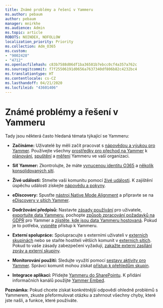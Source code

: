 ```yaml
---
title: Známé problémy a řešení v Yammeru
ms.author: pebaum
author: pebaum
manager: mnirkhe
ms.audience: Admin
ms.topic: article
ROBOTS: NOINDEX, NOFOLLOW
localization_priority: Priority
ms.collection: Adm_O365
ms.custom:
- "9002428"
- "4712"
ms.openlocfilehash: c83b7588d06df1ba36581b7ebcc0cf4a357a762c
ms.sourcegitcommit: f7f25506191d0656a7637340df806b82c4232bc4
ms.translationtype: HT
ms.contentlocale: cs-CZ
ms.lasthandoff: 04/21/2020
ms.locfileid: "43601406"
---
```

# <a name="yammer-common-issues-and-resolutions"></a>Známé problémy a řešení v Yammeru

Tady jsou některá často hledaná témata týkající se Yammeru:

- **Začínáme:** Uživatelé by měli začít pracovat s [nápovědou a výukou pro Yammer](https://support.office.com/yammer). Používejte všechny [prostředky pro přechod na Yammer](https://aka.ms/yamresources) k [plánování](https://aka.ms/YamSuccessGuide), [spuštění](https://aka.ms/YamLaunchPlaybook) a [měření](https://aka.ms/YamMeasureSuccesGuide) Yammeru ve vaší organizaci. 

- **Síť Yammer:** Zkontrolujte, že máte [vynucenou identitu O365](https://docs.microsoft.com/yammer/configure-your-yammer-network/enforce-office-365-identity) a [několik konsolidovaných sítí](https://docs.microsoft.com/yammer/configure-your-yammer-network/consolidate-multiple-yammer-networks). 

- **Živé události:** Stmelte vaši komunitu pomocí [živé události](https://docs.microsoft.com/yammer/manage-yammer-groups/yammer-live-events). K zajištění úspěchu události získejte [nápovědu a pokyny](https://resources.techcommunity.microsoft.com/live-events/assistance/). 

- **eDiscovery:** Spusťte [nástroj Native Mode Alignment](https://docs.microsoft.com/yammer/configure-your-yammer-network/overview-native-mode) a připravte se na [eDiscovery v sítích Yammer](https://docs.microsoft.com/yammer/manage-security-and-compliance/overview-of-ediscovery). 

- **Dodržování předpisů:** Nastavte [zásady používání](https://docs.microsoft.com/yammer/manage-security-and-compliance/set-up-a-usage-policy) pro uživatele, [exportujte data Yammeru](https://docs.microsoft.com/yammer/manage-security-and-compliance/export-yammer-enterprise-data), pochopte [způsob zpracování požadavků na GDPR](https://docs.microsoft.com/yammer/manage-security-and-compliance/gdpr-requests-in-yammer-enterprise) pro Yammer a [zjistěte, kde jsou data Yammeru hostovaná](https://docs.microsoft.com/yammer/manage-security-and-compliance/data-residency). Pokud je to potřeba, [vypněte](https://docs.microsoft.com/yammer/manage-yammer-users/turn-off-user-access) přístup k Yammeru.

- **Externí spolupráce:** Spolupracujte s externími uživateli v [externích skupinách](https://docs.microsoft.com/yammer/work-with-external-users/create-and-manage-external-groups) nebo se staňte hostiteli větších komunit v [externích sítích](https://docs.microsoft.com/yammer/work-with-external-users/create-and-manage-an-external-network). Pokud to vaše zásady zabezpečení vyžadují, [zakažte externí zasílání zpráv a externí skupiny](https://docs.microsoft.com/yammer/work-with-external-users/disable-external-messaging).

- **Monitorování použití:** Sledujte využití pomocí [sestavy aktivity pro Yammer](https://docs.microsoft.com/microsoft-365/admin/activity-reports/yammer-activity-report). Správci komunit mohou získat [přístup k přehledům skupin](https://support.office.com/article/view-group-insights-in-yammer-73f9fa6d-d442-4f25-9194-d5317c9328ab).

- **Integrace aplikací:** Přidejte [Yammeru do SharePointu](https://docs.microsoft.com/yammer/integrate-yammer-with-other-apps/embed-a-feed-into-a-sharepoint-site). K přidání informačních kanálů použijte [Yammer Embed](https://developer.yammer.com/docs/embed). 

**Poznámka:** Pokud chcete získat konkrétnější odpovědi ohledně problémů s Yammerem, zkuste přeformulovat otázku a zahrnout všechny chyby, které jste našli, a funkce, které používáte.
